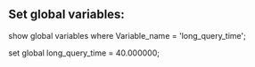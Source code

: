 Set global variables:
---------------------

show global variables where Variable_name = 'long_query_time';

set global long_query_time = 40.000000;
